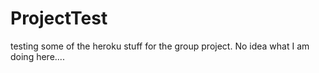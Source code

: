 # ProjectTest
testing some of the heroku stuff for the group project. No idea what I am doing here....
